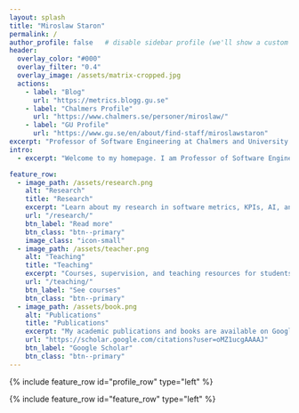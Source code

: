 ```yaml
---
layout: splash
title: "Miroslaw Staron"
permalink: /
author_profile: false   # disable sidebar profile (we'll show a custom block instead)
header:
  overlay_color: "#000"
  overlay_filter: "0.4"
  overlay_image: /assets/matrix-cropped.jpg
  actions:
    - label: "Blog"
      url: "https://metrics.blogg.gu.se"
    - label: "Chalmers Profile"
      url: "https://www.chalmers.se/personer/miroslaw/"
    - label: "GU Profile"
      url: "https://www.gu.se/en/about/find-staff/miroslawstaron"
excerpt: "Professor of Software Engineering at Chalmers and University of Gothenburg. Researcher in software metrics, KPIs, AI in software engineering, and empirical studies."
intro: 
  - excerpt: "Welcome to my homepage. I am Professor of Software Engineering with a focus on bridging research and practice. My work spans **software metrics, AI in software engineering, automotive systems, empirical SE**, and guiding industry collaborations."

feature_row:
  - image_path: /assets/research.png
    alt: "Research"
    title: "Research"
    excerpt: "Learn about my research in software metrics, KPIs, AI, and empirical software engineering."
    url: "/research/"
    btn_label: "Read more"
    btn_class: "btn--primary"
    image_class: "icon-small"
  - image_path: /assets/teacher.png
    alt: "Teaching"
    title: "Teaching"
    excerpt: "Courses, supervision, and teaching resources for students at Chalmers and GU."
    url: "/teaching/"
    btn_label: "See courses"
    btn_class: "btn--primary"
  - image_path: /assets/book.png
    alt: "Publications"
    title: "Publications"
    excerpt: "My academic publications and books are available on Google Scholar."
    url: "https://scholar.google.com/citations?user=oMZ1ucgAAAAJ"
    btn_label: "Google Scholar"
    btn_class: "btn--primary"
---
```


{% include feature_row id="profile_row" type="left" %}

{% include feature_row id="feature_row" type="left" %}
